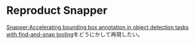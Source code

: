 # Reproduct Snapper
[Snapper:Accelerating bounding box annotation in object detection tasks with find-and-snap tooling](https://www.amazon.science/publications/snapper-accelerating-bounding-box-annotation-in-object-detection-tasks-with-find-and-snap-tooling)をどうにかして再現したい。
